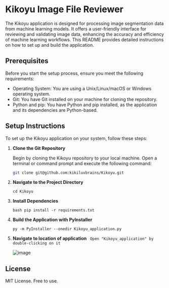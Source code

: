 # Kikoyu Image File Reviewer
The Kikoyu application is designed for processing image segmentation data from machine learning models. It offers a user-friendly interface for reviewing and validating image data, enhancing the accuracy and efficiency of machine learning workflows. This README provides detailed instructions on how to set up and build the application.

## Prerequisites

Before you start the setup process, ensure you meet the following requirements:

- Operating System: You are using a Unix/Linux/macOS or Windows operating system.
- Git: You have Git installed on your machine for cloning the repository.
- Python and pip: You have Python and pip installed, as the application and its dependencies are Python-based.

## Setup Instructions

To set up the Kikoyu application on your system, follow these steps:

1. **Clone the Git Repository**

   Begin by cloning the Kikoyu repository to your local machine. Open a terminal or command prompt and execute the following command:
   
   ```bash
   git clone git@github.com:kikiluvbrains/Kikoyu.git

2. **Navigate to the Project Directory**
   ```
   cd Kikoyu
   ```
4. **Install Dependencies**
   ```
   bash pip install -r requirements.txt
   ```

5. **Build the Application with PyInstaller**
   ```
   py -m PyInstaller --onedir Kikoyu_application.py
   ```

6. **Navigate to location of application**
   ``` Open "Kikoyu_application" by double-clicking on it```
   
   ![image](https://github.com/kikiluvbrains/Kikoyu/assets/121206270/9abae367-1ec3-4272-8c15-65b81f401e94)

## License

MIT License. Free to use.
